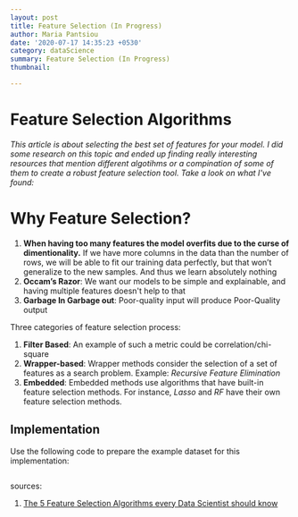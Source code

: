 ```yaml
---
layout: post
title: Feature Selection (In Progress)
author: Maria Pantsiou
date: '2020-07-17 14:35:23 +0530'
category: dataScience
summary: Feature Selection (In Progress)
thumbnail:

---
```


# Feature Selection Algorithms
*This article is about selecting the best set of features for your model. I did some research on this topic and ended up finding really interesting resources that mention different algotihms or a compination of some of them to create a robust feature selection tool. Take a look on what I've found:*


# Why Feature Selection?
1. **When having too many features the model overfits due to the curse of dimentionality.** If we have more columns in the data than the number of rows, we will be able to fit our training data perfectly, but that won’t generalize to the new samples. And thus we learn absolutely nothing
2. **Occam’s Razor**: We want our models to be simple and explainable, and having multiple features doesn't help to that
3. **Garbage In Garbage out**: Poor-quality input will produce Poor-Quality output


Three categories of feature selection process:
1. **Filter Based**: An example of such a metric could be correlation/chi-square
2. **Wrapper-based**: Wrapper methods consider the selection of a set of features as a search problem. Example: *Recursive Feature Elimination*
3. **Embedded**: Embedded methods use algorithms that have built-in feature selection methods. For instance, *Lasso* and *RF* have their own feature selection methods.

## Implementation
Use the following code to prepare the example dataset for this implementation:

```py

```


sources:
1. [The 5 Feature Selection Algorithms every Data Scientist should know](https://towardsdatascience.com/the-5-feature-selection-algorithms-every-data-scientist-need-to-know-3a6b566efd2)